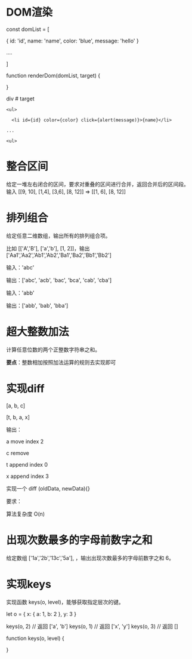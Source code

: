 # DOM渲染

const domList = [

 { id: 'id', name: 'name', color: 'blue', message: 'hello' }

....

]

function renderDom(domList, target) {

}

div # target

```
<ul>

  <li id={id} color={color} click={alert(message)}>{name}</li>

...

<ul>
```

# 整合区间

给定一堆左右闭合的区间，要求对重叠的区间进行合并，返回合并后的区间段。
 输入 [[9, 10], [1,4], [3,6], [8, 12]]
 => [[1, 6], [8, 12]]

# 排列组合

给定任意二维数组，输出所有的排列组合项。

比如 [['A','B'], ['a','b'], [1, 2]]，输出 ['Aa1','Aa2','Ab1','Ab2','Ba1','Ba2','Bb1','Bb2']



输入：'abc'

输出：['abc', 'acb', 'bac', 'bca', 'cab', 'cba']

输入：'abb'

输出：['abb', 'bab', 'bba']

# 超大整数加法

计算任意位数的两个正整数字符串之和。

**要点**：整数相加按照加法运算的规则去实现即可

# 实现diff

[a, b, c]

[t, b, a, x]

输出：

a move index 2

c remove

t append index 0

x append index 3

实现一个 diff (oldData, newData){}

要求：

算法复杂度 O(n)

# 出现次数最多的字母前数字之和

给定数组 ['1a','2b','13c','5a'], ，输出出现次数最多的字母前数字之和 6。

# 实现keys

实现函数 keys(o, level)，能够获取指定层次的键。

let o = {
 x: { a: 1, b: 2 },
 y: 3
}

keys(o, 2) // 返回 ['a', 'b']
keys(o, 1) // 返回 ['x', 'y']
keys(o, 3) // 返回 []

function keys(o, level) {

}